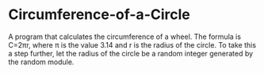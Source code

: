 # Circumference-of-a-Circle
A program that calculates the circumference of a wheel. The formula is C=2πr, where π is the value 3.14 and r is the radius of the circle.  To take this a step further, let the radius of the circle be a random integer generated by the random module.
